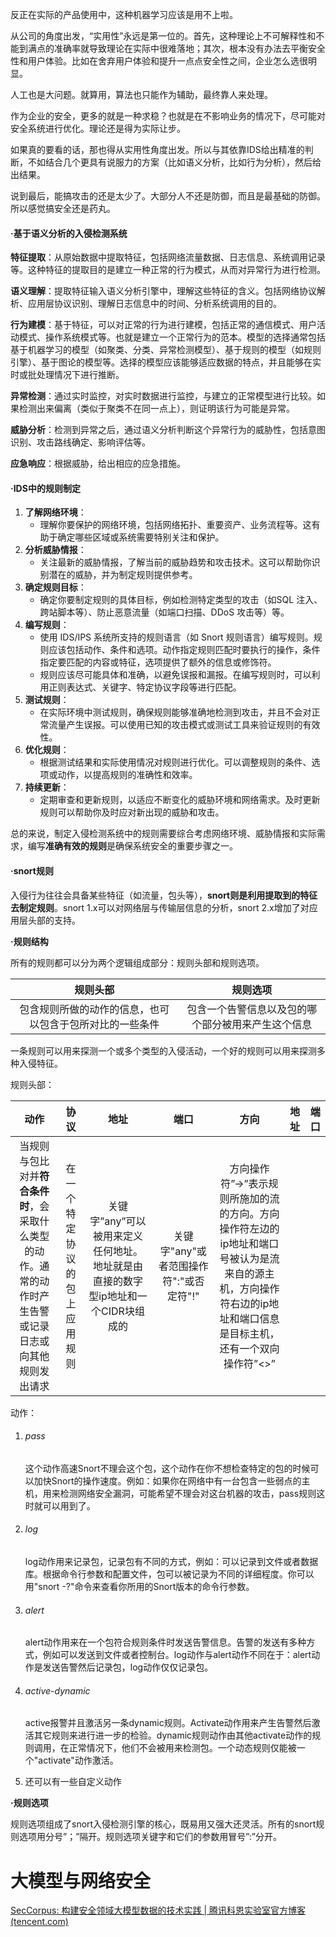 反正在实际的产品使用中，这种机器学习应该是用不上啦。

从公司的角度出发，“实用性”永远是第一位的。首先，这种理论上不可解释性和不能到满点的准确率就导致理论在实际中很难落地；其次，根本没有办法去平衡安全性和用户体验。比如在舍弃用户体验和提升一点点安全性之间，企业怎么选很明显。

人工也是大问题。就算用，算法也只能作为辅助，最终靠人来处理。

作为企业的安全，更多的就是一种求稳？也就是在不影响业务的情况下，尽可能对安全系统进行优化。理论还是得为实际让步。

如果真的要看的话，那也得从实用性角度出发。所以与其依靠IDS给出精准的判断，不如结合几个更具有说服力的方案（比如语义分析，比如行为分析），然后给出结果。

说到最后，能搞攻击的还是太少了。大部分人不还是防御，而且是最基础的防御。所以感觉搞安全还是药丸。

#### ·基于语义分析的入侵检测系统

**特征提取**：从原始数据中提取特征，包括网络流量数据、日志信息、系统调用记录等。这种特征的提取目的是建立一种正常的行为模式，从而对异常行为进行检测。

**语义理解**：提取特征输入语义分析引擎中，理解这些特征的含义。包括网络协议解析、应用层协议识别、理解日志信息中的时间、分析系统调用的目的。

**行为建模**：基于特征，可以对正常的行为进行建模，包括正常的通信模式、用户活动模式、操作系统模式等。也就是建立一个正常行为的范本。模型的选择通常包括基于机器学习的模型（如聚类、分类、异常检测模型）、基于规则的模型（如规则引擎）、基于图论的模型等。选择的模型应该能够适应数据的特点，并且能够在实时或批处理情况下进行推断。

**异常检测**：通过实时监控，对实时数据进行监控，与建立的正常模型进行比较。如果检测出来偏离（类似于聚类不在同一点上），则证明该行为可能是异常。

**威胁分析**：检测到异常之后，通过语义分析判断这个异常行为的威胁性，包括意图识别、攻击路线确定、影响评估等。

**应急响应**：根据威胁，给出相应的应急措施。

#### ·IDS中的规则制定

1. **了解网络环境**：
   - 理解你要保护的网络环境，包括网络拓扑、重要资产、业务流程等。这有助于确定哪些区域或系统需要特别关注和保护。
2. **分析威胁情报**：
   - 关注最新的威胁情报，了解当前的威胁趋势和攻击技术。这可以帮助你识别潜在的威胁，并为制定规则提供参考。
3. **确定规则目标**：
   - 确定你要制定规则的具体目标，例如检测特定类型的攻击（如SQL 注入、跨站脚本等）、防止恶意流量（如端口扫描、DDoS 攻击等）等。
4. **编写规则**：
   - 使用 IDS/IPS 系统所支持的规则语言（如 Snort 规则语言）编写规则。规则应该包括动作、条件和选项。动作指定规则匹配时要执行的操作，条件指定要匹配的内容或特征，选项提供了额外的信息或修饰符。
   - 规则应该尽可能具体和准确，以避免误报和漏报。在编写规则时，可以利用正则表达式、关键字、特定协议字段等进行匹配。
5. **测试规则**：
   - 在实际环境中测试规则，确保规则能够准确地检测到攻击，并且不会对正常流量产生误报。可以使用已知的攻击模式或测试工具来验证规则的有效性。
6. **优化规则**：
   - 根据测试结果和实际使用情况对规则进行优化。可以调整规则的条件、选项或动作，以提高规则的准确性和效率。
7. **持续更新**：
   - 定期审查和更新规则，以适应不断变化的威胁环境和网络需求。及时更新规则可以帮助你及时应对新出现的威胁和攻击。

总的来说，制定入侵检测系统中的规则需要综合考虑网络环境、威胁情报和实际需求，编写**准确有效的规则**是确保系统安全的重要步骤之一。

#### ·snort规则

入侵行为往往会具备某些特征（如流量，包头等），**snort则是利用提取到的特征去制定规则**。snort 1.x可以对网络层与传输层信息的分析，snort 2.x增加了对应用层头部的支持。

**·规则结构**

所有的规则都可以分为两个逻辑组成部分：规则头部和规则选项。

|                         规则头部                         |                      规则选项                      |
| :------------------------------------------------------: | :------------------------------------------------: |
| 包含规则所做的动作的信息，也可以包含于包所对比的一些条件 | 包含一个告警信息以及包的哪个部分被用来产生这个信息 |

一条规则可以用来探测一个或多个类型的入侵活动，一个好的规则可以用来探测多种入侵特征。

规则头部：

|                                                      动作                                                      |             协议             |                                        地址                                        |                  端口                  |                                                                                 方向                                                                                 | 地址 | 端口 |
| :------------------------------------------------------------------------------------------------------------: | :--------------------------: | :---------------------------------------------------------------------------------: | :-------------------------------------: | :------------------------------------------------------------------------------------------------------------------------------------------------------------------: | ---- | ---- |
| 当规则与包比对并**符合条件时**，会采取什么类型的动作。通常的动作时产生告警或记录日志或向其他规则发出请求 | 在一个特定协议的包上应用规则 | 关键字”any”可以被用来定义任何地址。地址就是由直接的数字型ip地址和一个CIDR块组成的 | 关键字"any"或者范围操作符":"或否定符"!" | 方向操作符”->”表示规则所施加的流的方向。方向操作符左边的ip地址和端口号被认为是流来自的源主机，方向操作符右边的ip地址和端口信息是目标主机，还有一个双向操作符”<>” |      |      |

动作：

1. ###### pass

   这个动作高速Snort不理会这个包，这个动作在你不想检查特定的包的时候可以加快Snort的操作速度。例如：如果你在网络中有一台包含一些弱点的主机，用来检测网络安全漏洞，可能希望不理会对这台机器的攻击，pass规则这时就可以用到了。
2. ###### log

   log动作用来记录包，记录包有不同的方式，例如：可以记录到文件或者数据库。根据命令行参数和配置文件，包可以被记录为不同的详细程度。你可以用"snort -?"命令来查看你所用的Snort版本的命令行参数。
3. ###### alert

   alert动作用来在一个包符合规则条件时发送告警信息。告警的发送有多种方式，例如可以发送到文件或者控制台。log动作与alert动作不同在于：alert动作是发送告警然后记录包，log动作仅仅记录包。
4. ###### active-dynamic

   active报警并且激活另一条dynamic规则。Activate动作用来产生告警然后激活其它规则来进行进一步的检验。dynamic规则动作由其他activate动作的规则调用，在正常情况下，他们不会被用来检测包。一个动态规则仅能被一个"activate"动作激活。
5. 还可以有一些自定义动作

**·规则选项**

规则选项组成了snort入侵检测引擎的核心，既易用又强大还灵活。所有的snort规则选项用分号”；”隔开。规则选项关键字和它们的参数用冒号”:”分开。


# 大模型与网络安全

[SecCorpus: 构建安全领域大模型数据的技术实践 | 腾讯科恩实验室官方博客 (tencent.com)](https://keenlab.tencent.com/zh/2024/04/11/2024-SecCorpus0411/)
